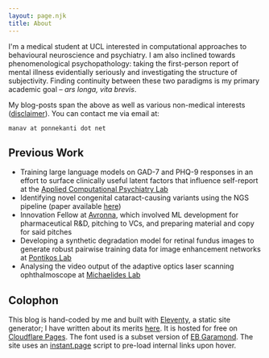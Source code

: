 ```yaml
---
layout: page.njk
title: About
---
```

I'm a medical student at UCL interested in computational approaches to behavioural neuroscience and psychiatry. I am also inclined towards phenomenological psychopathology: taking the first-person report of mental illness evidentially seriously and investigating the structure of subjectivity. Finding continuity between these two paradigms is my primary academic goal – *ars longa, vita brevis*. 

My blog-posts span the above as well as various non-medical interests ([disclaimer](/disclaimer)). You can contact me via email at:

`manav at ponnekanti dot net`

## Previous Work

- Training large language models on GAD-7 and PHQ-9 responses in an effort to surface clinically useful latent factors that influence self-report at the [Applied Computational Psychiatry Lab](https://acplab.org/)
- Identifying novel congenital cataract-causing variants using the NGS pipeline (paper available [here](https://pubmed.ncbi.nlm.nih.gov/38957147/))
- Innovation Fellow at [Avronna](https://avronna.com), which involved ML development for pharmaceutical R&D, pitching to VCs, and preparing material and copy for said pitches
- Developing a synthetic degradation model for retinal fundus images to generate robust pairwise training data for image enhancement networks at [Pontikos Lab](https://pontikoslab.com/)
- Analysing the video output of the adaptive optics laser scanning ophthalmoscope at [Michaelides Lab](https://www.ucl.ac.uk/ioo/research/research-labs-and-groups/michaelides-lab)

## Colophon

This blog is hand-coded by me and built with [Eleventy](https://11ty.dev/), a static site generator; I have written about its merits [here](/posts/blog-migration). It is hosted for free on [Cloudflare Pages](https://pages.cloudflare.com). The font used is a subset version of [EB Garamond](https://gwfh.mranftl.com/fonts/eb-garamond?subsets=latin). The site uses an [instant.page](instant.page) script to pre-load internal links upon hover.
